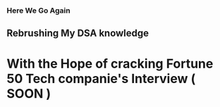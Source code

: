 ### Here We Go Again


## Rebrushing My DSA knowledge

# With the Hope of cracking Fortune 50 Tech companie's Interview ( SOON )